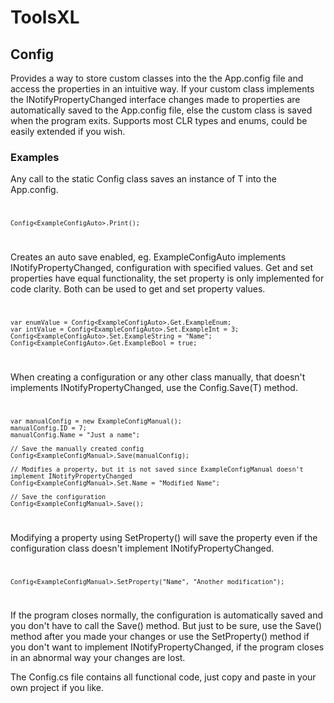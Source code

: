 # ToolsXL

## Config

Provides a way to store custom classes into the the App.config file and access the properties in an intuitive way.
If your custom class implements the INotifyPropertyChanged interface changes made to properties are automatically saved to the App.config file, else the custom class is saved when the program exits. Supports most CLR types and enums, could be easily extended if you wish.


### Examples

Any call to the static Config<T> class saves an instance of T into the App.config.
<code>
    
    Config<ExampleConfigAuto>.Print();
</code>

Creates an auto save enabled, eg. ExampleConfigAuto implements INotifyPropertyChanged, configuration with specified values. Get and set properties have equal functionality, the set property is only implemented for code clarity. Both can be used to get and set property values.
<code>
  
    var enumValue = Config<ExampleConfigAuto>.Get.ExampleEnum;
    var intValue = Config<ExampleConfigAuto>.Set.ExampleInt = 3;
    Config<ExampleConfigAuto>.Set.ExampleString = "Name";
    Config<ExampleConfigAuto>.Get.ExampleBool = true;
</code>

When creating a configuration or any other class manually, that doesn't implements INotifyPropertyChanged, use the Config<T>.Save(T) method.
<code>
    
    var manualConfig = new ExampleConfigManual();
    manualConfig.ID = 7;
    manualConfig.Name = "Just a name";

    // Save the manually created config
    Config<ExampleConfigManual>.Save(manualConfig);

    // Modifies a property, but it is not saved since ExampleConfigManual doesn't implement INotifyPropertyChanged
    Config<ExampleConfigManual>.Set.Name = "Modified Name";

    // Save the configuration
    Config<ExampleConfigManual>.Save();
</code>

Modifying a property using SetProperty() will save the property even if the configuration class doesn't implement INotifyPropertyChanged.
<code>
    
    Config<ExampleConfigManual>.SetProperty("Name", "Another modification");
</code>

If the program closes normally, the configuration is automatically saved and you don't have to call the Save() method. But just to be sure, use the Save() method after you made your changes or use the SetProperty() method if you don't want to implement INotifyPropertyChanged, if the program closes in an abnormal way your changes are lost.

The Config.cs file contains all functional code, just copy and paste in your own project if you like.
